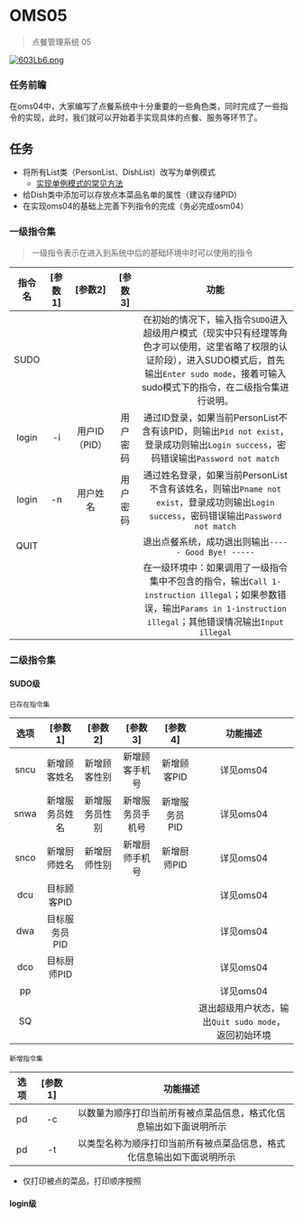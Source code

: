 # OMS05

> 点餐管理系统 05

[![603Lb6.png](https://s3.ax1x.com/2021/03/14/603Lb6.png)](https://imgtu.com/i/603Lb6)

### 任务前瞻

在oms04中，大家编写了点餐系统中十分重要的一些角色类，同时完成了一些指令的实现，此时，我们就可以开始着手实现具体的点餐、服务等环节了。

## 任务

- 将所有List类（PersonList、DishList）改写为单例模式
  + [实现单例模式的常见方法](http://www.blogjava.net/kenzhh/archive/2013/03/15/357824.html)
- 给Dish类中添加可以存放点本菜品名单的属性（建议存储PID）
- 在实现oms04的基础上完善下列指令的完成（务必完成osm04）

### 一级指令集

> 一级指令表示在进入到系统中后的基础环境中时可以使用的指令

| 指令名 | [参数1] | [参数2] | [参数3] | 功能 |
| :---: | :---: | :---: | :---: | :---: |
| SUDO | | | | 在初始的情况下，输入指令`SUDO`进入超级用户模式（现实中只有经理等角色才可以使用，这里省略了权限的认证阶段），进入SUDO模式后，首先输出`Enter sudo mode`，接着可输入sudo模式下的指令，在二级指令集进行说明。 |
| login | -i | 用户ID（PID） | 用户密码 | 通过ID登录，如果当前PersonList不含有该PID，则输出`Pid not exist`，登录成功则输出`Login success`，密码错误输出`Password not match` |
| login | -n | 用户姓名 | 用户密码 | 通过姓名登录，如果当前PersonList不含有该姓名，则输出`Pname not exist`，登录成功则输出`Login success`，密码错误输出`Password not match` |
| QUIT | | | | 退出点餐系统，成功退出则输出`----- Good Bye! -----` |
| | | | | 在一级环境中：如果调用了一级指令集中不包含的指令，输出`Call 1-instruction illegal`；如果参数错误，输出`Params in 1-instruction illegal`；其他错误情况输出`Input illegal` |


### 二级指令集

#### SUDO级

`已存在指令集`

| 选项 | [参数 1] | [参数 2] | [参数 3] | [参数 4] | 功能描述 |
| :---: | :---: | :---: | :---: | :---: | :---: |
| sncu | 新增顾客姓名 | 新增顾客性别 | 新增顾客手机号 | 新增顾客PID | 详见oms04 |
| snwa | 新增服务员姓名 | 新增服务员性别 | 新增服务员手机号 | 新增服务员PID | 详见oms04 |
| snco | 新增厨师姓名 | 新增厨师性别 | 新增厨师手机号 | 新增厨师PID | 详见oms04 |
| dcu | 目标顾客PID |  |  |  | 详见oms04 |
| dwa | 目标服务员PID |  |  |  | 详见oms04 |
| dco | 目标厨师PID |  |  |  | 详见oms04 |
| pp | | | | | 详见oms04 |
| SQ | | | | | 退出超级用户状态，输出`Quit sudo mode`，返回初始环境 |

`新增指令集`

| 选项 | [参数 1] | 功能描述 |
| :---: | :---: | :---: |
| pd | -c | 以数量为顺序打印当前所有被点菜品信息，格式化信息输出如下面说明所示 |
| pd | -t | 以类型名称为顺序打印当前所有被点菜品信息，格式化信息输出如下面说明所示 |

- 仅打印被点的菜品，打印顺序按照

#### login级